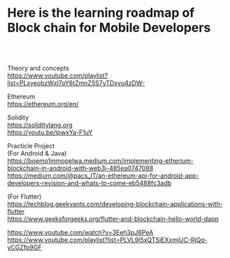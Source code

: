 <h1>Here is the learning roadmap of Block chain for Mobile Developers </h1><br/>
<br/>

Theory and concepts <br/>
https://www.youtube.com/playlist?list=PLsyeobzWxl7oY6tZmnZ5S7yTDxyu4zDW- <br/>

Ethereum<br/>
https://ethereum.org/en/ <br/>

Solidity <br/>
https://soliditylang.org <br/>
https://youtu.be/ipwxYa-F1uY <br/>

Practicle Project<br/>
(For Android & Java)<br/>
https://boemo1mmopelwa.medium.com/implementing-etherium-blockchain-in-android-with-web3j-485ea0747088<br/>
https://medium.com/@pacs_IT/an-ethereum-api-for-android-app-developers-revision-and-whats-to-come-eb5488fc3adb<br/>


(For Flutter)<br/>
https://techblog.geekyants.com/developing-blockchain-applications-with-flutter <br/>
https://www.geeksforgeeks.org/flutter-and-blockchain-hello-world-dapp <br/>

https://www.youtube.com/watch?v=3Eeh3pJ6PeA <br/>
https://www.youtube.com/playlist?list=PLVL9I5xQTSjEXxmjUC-RjQq-yCGZfp9GF <br/>
